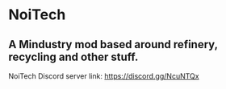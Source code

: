 # NoiTech
A Mindustry mod based around refinery, recycling and other stuff.
-
NoiTech Discord server link: https://discord.gg/NcuNTQx